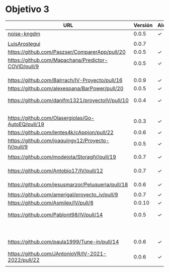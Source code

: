 # Objetivo 3


| URL                                        | Versión | Alcanzado |
|--------------------------------------------|---------|-----------|
| [noise-kngdm](https://github.com/noise-kngdm/music-matcher/pull/14) | 0.0.5 | ✓ |
| <!-- Enlace de Esturillo98 --> | | |
| [LuisArostegui](https://github.com/LuisArostegui/MyWallet/pull/12) | 0.0.7 | |
| https://github.com/Paszser/ComparerApp/pull/20 | 0.0.5 | ✓ |
| https://github.com/Mapachana/Predictor-COVID/pull/9 | 0.0.5 | ✓ |
| <!-- Enlace de eantoniocalo18 --> | | |
| <!-- Enlace de NachoCarher --> | | |
| <!-- Enlace de C L A --> | | |
| https://github.com/Balrrach/IV-Proyecto/pull/16 | 0.0.9 | ✓ |
| https://github.com/alexespana/BarPower/pull/20 | 0.0.5 |✓ |
| <!-- Enlace de Javierexmar --> | | |
| <!-- Enlace de MarinoFajardo --> | | |
| https://github.com/danifm1321/proyectoIV/pull/10  | 0.0.4 |✓  |
| <!-- Enlace de josevilchez247 --> | | |
| <!-- Enlace de arguellesm --> | | |
| <!-- Enlace de DFolchA --> | | |
| <!-- Enlace de JaimeGM96 --> | | |
| <!-- Enlace de agr8 --> | | |
| https://github.com/Olasergiolas/Go-AutoEQ/pull/19 | 0.0.3 | ✓ |
| https://github.com/lentes4k/cAppjon/pull/22 | 0.0.6 |✓ |
| https://github.com/joaquingv12/Proyecto-IV/pull/9 | 0.0.5 |✓ |
| <!-- Enlace de gomares --> | | |
| https://github.com/modejota/StoragIV/pull/19 | 0.0.7 | ✓ |
| <!-- Enlace de argelion14 --> | | |
| <!-- Enlace de juanmihdz --> | | |
| <!-- Enlace de venrra --> | | |
| https://github.com/Antobio17/IV/pull/12 | 0.0.7 | ✓ |
| <!-- Enlace de manujurado1 --> | | |
| <!-- Enlace de L C G J --> | | |
| <!-- Enlace de migueorg --> | | |
| https://github.com/jesusmarzor/Peluqueria/pull/18 | 0.0.6 |✓ |
| <!-- Enlace de francisco3207 --> | | |
| https://github.com/amerigal/proyecto_iv/pull/9 | 0.0.7 | ✓|
| https://github.com/Asmilex/IV/pull/8 | 0.0.10 |✓ |
| <!-- Enlace de ismaelmontesinos --> | | |
| <!-- Enlace de morevi --> | | |
| https://github.com/Pablont98/IV/pull/14 | 0.0.5 |✓ |
| <!-- Enlace de Slowmybrosh --> | | |
| <!-- Enlace de sorozcov --> | | |
| <!-- Enlace de jlortega00 --> | | |
| <!-- Enlace de Xileon310 --> | | |
| <!-- Enlace de Parka015 --> | | |
| <!-- Enlace de edusegrich --> | | |
| <!-- Enlace de LuisSS20 --> | | |
| <!-- Enlace de juanfran00 --> | | |
| <!-- Enlace de Albertotc99 --> | | |
| <!-- Enlace de aleveji --> | | |
| https://github.com/paula1999/Tune-in/pull/14 | 0.0.6 |  ✓ |
| <!-- Enlace de xCyal --> | | |
| <!-- Enlace de vlljuan99 --> | | |
| https://github.com/JAntonioVR/IV-2021-2022/pull/22 | 0.0.6 | ✓ |
| <!-- Enlace de pablozafra97 --> | | |

